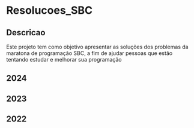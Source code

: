 # Resolucoes_SBC

## Descricao
Este projeto tem como objetivo apresentar as soluções dos problemas da maratona de programação SBC, a fim de ajudar pessoas que estão tentando estudar e melhorar sua programação

## 2024

## 2023

## 2022
